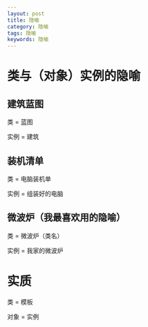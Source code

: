 ```yaml
---
layout: post
title: 隐喻
category: 隐喻
tags: 隐喻
keywords: 隐喻
---
```



# 类与（对象）实例的隐喻

## 建筑蓝图

类 = 蓝图

实例 = 建筑

## 装机清单

类 = 电脑装机单

实例 = 组装好的电脑

## 微波炉（我最喜欢用的隐喻）

类 = 微波炉（类名）

实例 = 我家的微波炉


# 实质

类 = 模板

对象 = 实例
